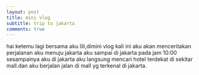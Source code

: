 ```yaml
---
layout: post
title: mini vlog
subtitle: trip to jakarta
comments: true
---
```


hai ketemu lagi bersama aku lili,dimini vlog kali ini aku akan menceritakan perjalanan aku menuju jakarta
aku sampai di jakarta pada jam 10:00 sesampainya aku di jakarta aku langsung mencari hotel terdekat di sekitar mall.dan aku berjalan jalan di mall yg terkenal di jakarta.